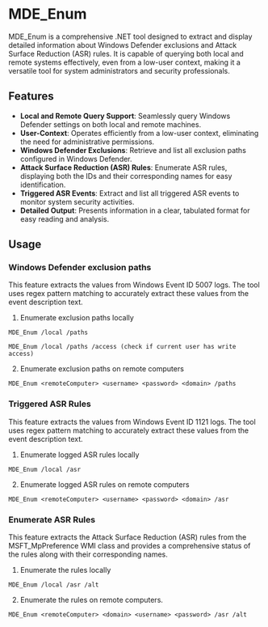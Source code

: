 # MDE_Enum

MDE_Enum is a comprehensive .NET tool designed to extract and display detailed information about Windows Defender exclusions and Attack Surface Reduction (ASR) rules. It is capable of querying both local and remote systems effectively, even from a low-user context, making it a versatile tool for system administrators and security professionals.

## Features
* **Local and Remote Query Support**: Seamlessly query Windows Defender settings on both local and remote machines.
* **User-Context**: Operates efficiently from a low-user context, eliminating the need for administrative permissions.
* **Windows Defender Exclusions**: Retrieve and list all exclusion paths configured in Windows Defender.
* **Attack Surface Reduction (ASR) Rules**: Enumerate ASR rules, displaying both the IDs and their corresponding names for easy identification.
* **Triggered ASR Events**: Extract and list all triggered ASR events to monitor system security activities.
* **Detailed Output**: Presents information in a clear, tabulated format for easy reading and analysis.


## Usage 

### Windows Defender exclusion paths
This feature extracts the values from Windows Event ID 5007 logs. The tool uses regex pattern matching to accurately extract these values from the event description text.

1. Enumerate exclusion paths locally 
```
MDE_Enum /local /paths

MDE_Enum /local /paths /access (check if current user has write access) 
```

2. Enumerate exclusion paths on remote computers
```
MDE_Enum <remoteComputer> <username> <password> <domain> /paths 
```

### Triggered ASR Rules 
This feature extracts the values from Windows Event ID 1121 logs. The tool uses regex pattern matching to accurately extract these values from the event description text.

1. Enumerate logged ASR rules locally 
```
MDE_Enum /local /asr 
```

2. Enumerate logged ASR rules on remote computers
```
MDE_Enum <remoteComputer> <username> <password> <domain> /asr 
```
### Enumerate ASR Rules 
This feature extracts the Attack Surface Reduction (ASR) rules from the MSFT_MpPreference WMI class and provides a comprehensive status of the rules along with their corresponding names.

1. Enumerate the rules locally 
```
MDE_Enum /local /asr /alt 
```
2. Enumerate the rules on remote computers. 
```
MDE_Enum <remoteComputer> <domain> <username> <password> /asr /alt 
```
